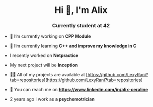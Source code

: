 <h1 align="center">Hi 👋, I'm Alix</h1>
<h3 align="center">Currently student at 42</h3>

- 🔭 I’m currently working on **CPP Module**

- 🌱 I’m currently learning **C++ and improve my knowledge in C**

- I recently worked on **Netpractice**

- My next project will be **Inception**

- 👨‍💻 All of my projects are available at [https://github.com/LexyRani?tab=repositories](https://github.com/LexyRani?tab=repositories)

- 💬 You can reach me on **https://www.linkedin.com/in/alix-ceraline**

- 2 years ago I work as **a psychomotrician**
